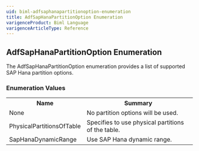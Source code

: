 ```yaml
---
uid: biml-adfsaphanapartitionoption-enumeration
title: AdfSapHanaPartitionOption Enumeration
varigenceProduct: Biml Language
varigenceArticleType: Reference
---
```


## AdfSapHanaPartitionOption Enumeration<div class="LanguageSummary"><div class ="SummaryItem">The AdfSapHanaPartitionOption enumeration provides a list of supported SAP Hana partition options.</div></div><div class="EnumValueGroup">### Enumeration Values<table id="EnumValue" class="MemberList"><tbody><tr><th class="MemberNameColumnHeader">Name</th><th class="MemberSummaryColumnHeader">Summary</th></tr><tr class="cd0"><td class="MemberName">None</td><td class="MemberSummary"><div class ="SummaryItem">No partition options will be used.</div></td></tr><tr class="cd1"><td class="MemberName">PhysicalPartitionsOfTable</td><td class="MemberSummary"><div class ="SummaryItem">Specifies to use physical partitions of the table.</div></td></tr><tr class="cd0"><td class="MemberName">SapHanaDynamicRange</td><td class="MemberSummary"><div class ="SummaryItem">Use SAP Hana dynamic range.</div></td></tr></tbody></table></div>